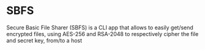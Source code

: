 # SBFS
Secure Basic File Sharer (SBFS) is a CLI app that allows to easily get/send encrypted files, using AES-256 and RSA-2048 to respectively cipher the file and secret key, from/to a host
